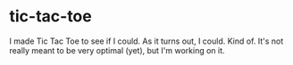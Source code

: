 # tic-tac-toe
I made Tic Tac Toe to see if I could. As it turns out, I could. Kind of.
It's not really meant to be very optimal (yet), but I'm working on it.
